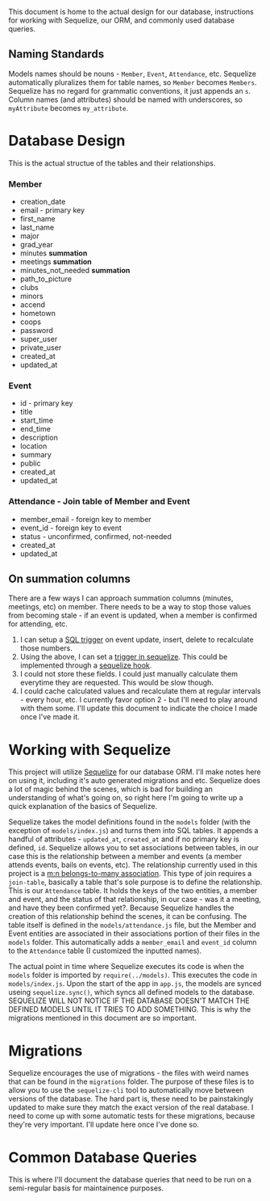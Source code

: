 This document is home to the actual design for our database, instructions for working with Sequelize, our ORM, and commonly used database queries.

## Naming Standards
Models names should be nouns - `Member`, `Event`, `Attendance`, etc. Sequelize automatically pluralizes them for table names, so `Member` becomes `Members`. Sequelize has no regard for grammatic conventions, it just appends an `s`. Column names (and attributes) should be named with underscores, so `myAttribute` becomes `my_attribute`.

# Database Design
This is the actual structue of the tables and their relationships. 
### Member
* creation_date
* email - primary key
* first_name
* last_name
* major
* grad_year
* minutes **summation**
* meetings **summation**
* minutes_not_needed **summation**
* path_to_picture
* clubs
* minors
* accend
* hometown
* coops
* password
* super_user
* private_user
* created_at
* updated_at

### Event
* id - primary key
* title
* start_time
* end_time
* description
* location
* summary
* public
* created_at
* updated_at


### Attendance - Join table of Member and Event
* member_email - foreign key to member
* event_id -  foreign key to event
* status - unconfirmed, confirmed, not-needed
* created_at
* updated_at

## On summation columns
There are a few ways I can approach summation columns (minutes, meetings, etc) on member. There needs to be a way to stop those values from becoming stale - if an event is updated, when a member is confirmed for attending, etc.
1. I can setup a [SQL trigger](https://dev.mysql.com/doc/refman/8.0/en/triggers.html) on event update, insert, delete to recalculate those numbers. 
2. Using the above, I can set a [trigger in sequelize](https://dev.mysql.com/doc/refman/8.0/en/triggers.html). This could be implemented through a [sequelize hook](http://docs.sequelizejs.com/manual/tutorial/hooks.html).
3. I could not store these fields. I could just manually calculate them everytime they are requested. This would be slow though.
4. I could cache calculated values and recalculate them at regular intervals - every hour, etc. 
I currently favor option 2 - but I'll need to play around with them some. I'll update this document to indicate the choice I made once I've made it.

# Working with Sequelize
This project will utilize [Sequelize](sequelizejs.com) for our database ORM. I'll make notes here on using it, including it's auto generated migrations and etc. Sequelize does a lot of magic behind the scenes, which is bad for building an understanding of what's going on, so right here I'm going to write up a quick explanation of the basics of Sequelize.

Sequelize takes the model definitions found in the `models` folder (with the exception of `models/index.js`) and turns them into SQL tables. It appends a handful of attributes - `updated_at`, `created_at` and if no primary key is defined, `id`. Sequelize allows you to set associations between tables, in our case this is the relationship between a member and events (a member attends events, bails on events, etc). The relationship currently used in this project is a [m:n belongs-to-many association](http://docs.sequelizejs.com/manual/tutorial/associations.html#belongs-to-many-associations). This type of join requires a `join-table`, basically a table that's sole purpose is to define the relationship. This is our `Attendance` table. It holds the keys of the two entities, a member and event, and the status of that relationship, in our case - was it a meeting, and have they been confirmed yet?. Because Sequelize handles the creation of this relationship behind the scenes, it can be confusing. The table itself is defined in the `models/attendance.js` file, but the Member and Event entities are associated in their associations portion of their files in the `models` folder. This automatically adds a `member_email` and `event_id` column to the `Attendance` table (I customized the inputted names).

The actual point in time where Sequelize executes its code is when the `models` folder is imported by  `require(../models)`. This executes the code in `models/index.js`. Upon the start of the app in `app.js`, the models are synced useing `sequelize.sync()`, which syncs all defined models to the database. SEQUELIZE WILL NOT NOTICE IF THE DATABASE DOESN'T MATCH THE DEFINED MODELS UNTIL IT TRIES TO ADD SOMETHING. This is why the migrations mentioned in this document are so important.

# Migrations
Sequelize encourages the use of migrations - the files with weird names that can be found in the `migrations` folder. The purpose of these files is to allow you to use the `sequelize-cli` tool to automatically move between versions of the database. The hard part is, these need to be painstakingly updated to make sure they match the exact version of the real database. I need to come up with some automatic tests for these migrations, because they're very important. I'll update here once I've done so. 

# Common Database Queries
This is where I'll document the database queries that need to be run on a semi-regular basis for maintainence purposes.